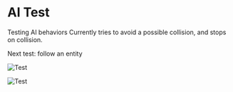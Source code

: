 # AI Test
Testing AI behaviors
Currently tries to avoid a possible collision, and stops on collision.

Next test: follow an entity


![Test](https://dl.dropboxusercontent.com/u/51228750/GitHub/ai-test01.png)

![Test](https://dl.dropboxusercontent.com/u/51228750/GitHub/ai-test02.png)

